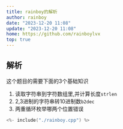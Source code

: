 ```yaml
---
title: rainboy的解析
author: rainboy
date: "2023-12-20 11:08"
update: "2023-12-20 11:08"
home: https://github.com/rainboylvx
top: true
---
```


## 解析

这个题目的需要下面的3个基础知识


1. 读取字符串到字符数组里,并计算长度`strlen`
2. 2,3进制的字符串转10进制数`b2dec`
3. 两重循环枚举哪两个位置错误


```cpp
<%- include("./rainboy.cpp") %>
```

